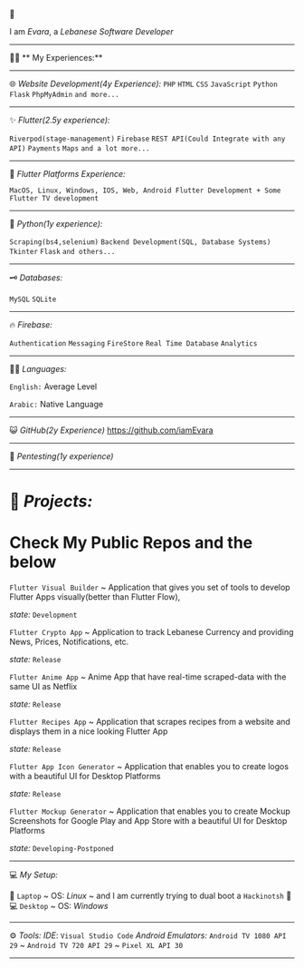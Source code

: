 :wave: 

I am *Evara*, a *Lebanese Software Developer*

<hr>
👩‍💻 ** My Experiences:**
<hr>


🌐  *Website Development(4y Experience):*
`PHP` 
`HTML`
`CSS`
`JavaScript`
`Python Flask`
`PhpMyAdmin`
`and more...`

<hr>

✨ *Flutter(2.5y experience):*

`Riverpod(stage-management)`
`Firebase`
`REST API(Could Integrate with any API)`
`Payments` 
`Maps`
`and a lot more...`

<hr>

📱  *Flutter Platforms Experience:*

`MacOS, Linux, Windows, IOS, Web, Android Flutter Development + Some Flutter TV development`

<hr>

🐍 *Python(1y experience):*

`Scraping(bs4,selenium)`
`Backend Development(SQL, Database Systems)`
`Tkinter`
`Flask`
`and others...`

<hr>

🗝 *Databases:*

`MySQL` 
`SQLite`

<hr>

🔥 *Firebase:* 

`Authentication` 
`Messaging` 
`FireStore`
`Real Time Database`
`Analytics`

<hr>

👨‍🏫 *Languages:*

`English:` Average Level

`Arabic:` Native Language

<hr>

😺 *GitHub(2y Experience)*
https://github.com/iamEvara

<hr>

🔐 *Pentesting(1y experience)*

<hr>

📂 *Projects:*
======================================================
Check My Public Repos and the below 
======================================================

`Flutter Visual Builder` ~ Application that gives you set of tools to develop Flutter Apps visually(better than Flutter Flow),

*state:* `Development`


`Flutter Crypto App` ~  Application to track Lebanese Currency and providing News, Prices, Notifications, etc. 

*state:* `Release`


`Flutter Anime App` ~ Anime App that have real-time scraped-data with the same UI as Netflix

*state:* `Release`


`Flutter Recipes App` ~ Application that scrapes recipes from a website and displays them in a nice looking Flutter App

*state:* `Release`


`Flutter App Icon Generator` ~ Application that enables you to create logos with a beautiful UI for Desktop Platforms

*state:* `Release`


`Flutter Mockup Generator` ~ Application that enables you to create Mockup Screenshots for Google Play and App Store with a beautiful UI for Desktop Platforms

*state:* `Developing-Postponed`

<hr>

💻 *My Setup:*

🐧 `Laptop` ~ OS: *Linux* ~ and I am currently trying to dual boot a `Hackinotsh` :green_apple:
💻 `Desktop` ~ OS: *Windows*

<hr>

⚙ *Tools:*
*IDE*: `Visual Studio Code`
*Android Emulators:* `Android TV 1080 API 29` ~ `Android TV 720 API 29` ~ `Pixel XL API 30`

<hr>
